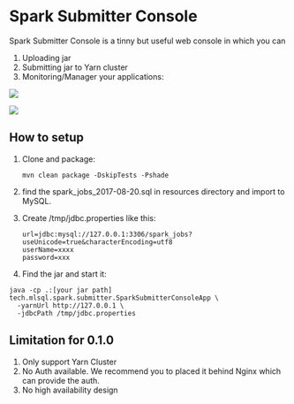 # Spark Submitter Console

Spark Submitter Console is a tinny but useful web console in which you can 

1. Uploading jar
2. Submitting jar to Yarn cluster
3. Monitoring/Manager your applications:  

![](http://docs.mlsql.tech/upload_images/mm/WX20190708-185353@2x.png)

![](http://docs.mlsql.tech/upload_images/mm/WX20190708-190010@2x.png)


## How to setup

1. Clone and package:

    ```
    mvn clean package -DskipTests -Pshade
    ```

2. find the spark_jobs_2017-08-20.sql in resources directory and import to MySQL.

3. Create /tmp/jdbc.properties like this:
   
   ```
   url=jdbc:mysql://127.0.0.1:3306/spark_jobs?useUnicode=true&characterEncoding=utf8
   userName=xxxx
   password=xxx
   ```
4. Find the jar and start it:

```shell
java -cp .:[your jar path] tech.mlsql.spark.submitter.SparkSubmitterConsoleApp \
  -yarnUrl http://127.0.0.1 \
  -jdbcPath /tmp/jdbc.properties 
```

## Limitation for 0.1.0

1. Only support Yarn Cluster
2. No Auth available. We recommend you to placed it behind Nginx which can provide the auth.
3. No high availability design





 